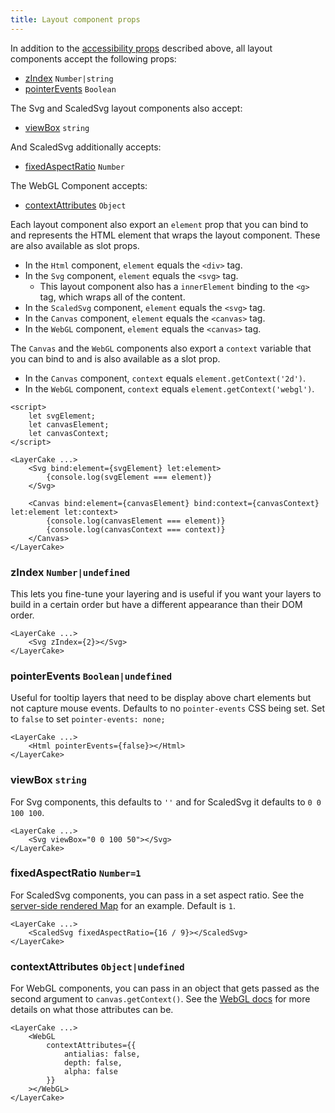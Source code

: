 ```yaml
---
title: Layout component props
---
```


In addition to the [accessibility props](guide#accessibility) described above, all layout components accept the following props:

- [zIndex](guide#zindex) `Number|string`
- [pointerEvents](guide#pointerevents) `Boolean`

The Svg and ScaledSvg layout components also accept:

- [viewBox](guide#viewbox) `string`

And ScaledSvg additionally accepts:

- [fixedAspectRatio](guide#fixedaspectratio) `Number`

The WebGL Component accepts:

- [contextAttributes](guide#contextattributes) `Object`

Each layout component also export an `element` prop that you can bind to and represents the HTML element that wraps the layout component. These are also available as slot props.

- In the `Html` component, `element` equals the `<div>` tag.
- In the `Svg` component, `element` equals the `<svg>` tag.
  - This layout component also has a `innerElement` binding to the `<g>` tag, which wraps all of the content.
- In the `ScaledSvg` component, `element` equals the `<svg>` tag.
- In the `Canvas` component, `element` equals the `<canvas>` tag.
- In the `WebGL` component, `element` equals the `<canvas>` tag.

The `Canvas` and the `WebGL` components also export a `context` variable that you can bind to and is also available as a slot prop.

- In the `Canvas` component, `context` equals `element.getContext('2d')`.
- In the `WebGL` component, `context` equals `element.getContext('webgl')`.

```svelte
<script>
	let svgElement;
	let canvasElement;
	let canvasContext;
</script>

<LayerCake ...>
	<Svg bind:element={svgElement} let:element>
		{console.log(svgElement === element)}
	</Svg>

	<Canvas bind:element={canvasElement} bind:context={canvasContext} let:element let:context>
		{console.log(canvasElement === element)}
		{console.log(canvasContext === context)}
	</Canvas>
</LayerCake>
```

### zIndex `Number|undefined`

This lets you fine-tune your layering and is useful if you want your layers to build in a certain order but have a different appearance than their DOM order.

```svelte
<LayerCake ...>
	<Svg zIndex={2}></Svg>
</LayerCake>
```

### pointerEvents `Boolean|undefined`

Useful for tooltip layers that need to be display above chart elements but not capture mouse events. Defaults to no `pointer-events` CSS being set. Set to `false` to set `pointer-events: none;`

```svelte
<LayerCake ...>
	<Html pointerEvents={false}></Html>
</LayerCake>
```

### viewBox `string`

For Svg components, this defaults to `''` and for ScaledSvg it defaults to `0 0 100 100`.

```svelte
<LayerCake ...>
	<Svg viewBox="0 0 100 50"></Svg>
</LayerCake>
```

### fixedAspectRatio `Number=1`

For ScaledSvg components, you can pass in a set aspect ratio. See the [server-side rendered Map](/example-ssr/MapSvg) for an example. Default is `1`.

```svelte
<LayerCake ...>
	<ScaledSvg fixedAspectRatio={16 / 9}></ScaledSvg>
</LayerCake>
```

### contextAttributes `Object|undefined`

For WebGL components, you can pass in an object that gets passed as the second argument to `canvas.getContext()`. See the [WebGL docs](https://developer.mozilla.org/en-US/docs/Web/API/HTMLCanvasElement/getContext) for more details on what those attributes can be.

```svelte
<LayerCake ...>
	<WebGL
		contextAttributes={{
			antialias: false,
			depth: false,
			alpha: false
		}}
	></WebGL>
</LayerCake>
```

